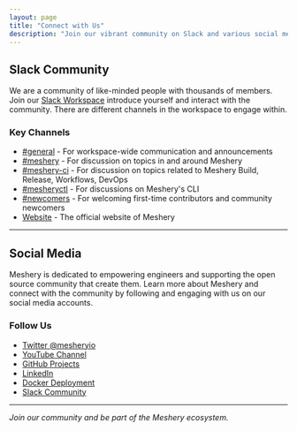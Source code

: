 ```yaml
---
layout: page
title: "Connect with Us"
description: "Join our vibrant community on Slack and various social media platforms to collaborate and stay updated."
---
```


## Slack Community

We are a community of like-minded people with thousands of members. Join our [Slack Workspace](https://slack.meshery.io/) introduce yourself and interact with the community. There are different channels in the workspace to engage within.

### Key Channels

- [#general](https://app.slack.com/client/TDL4L01AR/CDM0ACDM5) - For workspace-wide communication and announcements
- [#meshery](https://app.slack.com/client/TDL4L01AR/CFGG6U10E) - For discussion on topics in and around Meshery
- [#meshery-ci](https://app.slack.com/client/TDL4L01AR/C011VPREG2Z) - For discussion on topics related to Meshery Build, Release, Workflows, DevOps
- [#mesheryctl](https://app.slack.com/client/TDL4L01AR/C0130BQ4L3T) - For discussions on Meshery's CLI
- [#newcomers](https://app.slack.com/client/TDL4L01AR/C019426UBNY) - For welcoming first-time contributors and community newcomers
- [Website](https://meshery.io) - The official website of Meshery

---

## Social Media

Meshery is dedicated to empowering engineers and supporting the open source community that create them. Learn more about Meshery and connect with the community by following and engaging with us on our social media accounts.

### Follow Us

- [Twitter @mesheryio](https://twitter.com/mesheryio)
- [YouTube Channel](https://www.youtube.com/@mesheryio)
- [GitHub Projects](https://github.com/meshery)
- [LinkedIn](https://www.linkedin.com/showcase/meshery/)
- [Docker Deployment](https://docs.docker.com/desktop/install/windows-install/)
- [Slack Community](https://slack.meshery.io/)

---

_Join our community and be part of the Meshery ecosystem._
